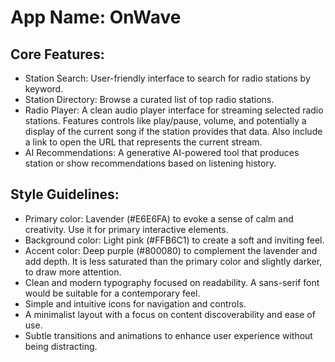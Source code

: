 # **App Name**: OnWave

## Core Features:

- Station Search: User-friendly interface to search for radio stations by keyword.
- Station Directory: Browse a curated list of top radio stations.
- Radio Player: A clean audio player interface for streaming selected radio stations. Features controls like play/pause, volume, and potentially a display of the current song if the station provides that data. Also include a link to open the URL that represents the current stream.
- AI Recommendations: A generative AI-powered tool that produces station or show recommendations based on listening history.

## Style Guidelines:

- Primary color: Lavender (#E6E6FA) to evoke a sense of calm and creativity. Use it for primary interactive elements.
- Background color: Light pink (#FFB6C1) to create a soft and inviting feel.
- Accent color: Deep purple (#800080) to complement the lavender and add depth. It is less saturated than the primary color and slightly darker, to draw more attention.
- Clean and modern typography focused on readability. A sans-serif font would be suitable for a contemporary feel.
- Simple and intuitive icons for navigation and controls.
- A minimalist layout with a focus on content discoverability and ease of use.
- Subtle transitions and animations to enhance user experience without being distracting.
